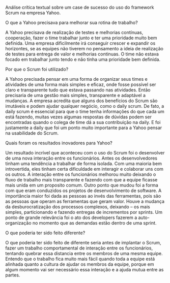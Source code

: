 Análise crítica textual sobre um case de sucesso do uso do framework Scrum na empresa Yahoo.

O que a Yahoo precisava para melhorar sua rotina de trabalho?

A Yahoo precisava de realização de testes e melhorias contínuas, cooperação, fazer o time trabalhar junto e ter uma prioridade muito bem definida. Uma empresa dificilmente irá conseguir crescer e expandir os horizontes, se as equipes não tiverem no pensamento a ideia de realização de testes para entrega de valor e melhorias continuas. O time não estava focado em trabalhar junto tendo e não tinha uma prioridade bem definida.

Por que o Scrum foi utilizado?

A Yahoo precisada pensar em uma forma de organizar seus times e atividades de uma forma mais simples e eficaz, onde fosse possível ser claro e transparente tudo que estava passando nas atividades. Então precisaria de uma gestão mais simples, transparente e adaptável a mudanças. A empresa acredita que alguns dos benefícios do Scrum são imutáveis e podem ajudar qualquer negócio, como o daily scrum.
De fato, a daily scrum é essencial para que o time tenha informações do que cada um está fazendo, muitas vezes algumas respostas de dúvidas podem ser encontradas quando o colega de time dá a sua contribuição na daily. E foi justamente a daily que foi um ponto muito importante para a Yahoo pensar na usabilidade do Scrum.

Quais foram os resultados inovadores para Yahoo?

Um resultado incrível que aconteceu com o uso do Scrum foi o desenvolver de uma nova interação entre os funcionários. Antes os desenvolvedores tinham uma tendência a trabalhar de forma isolada. Com uma maioria bem introvertida, eles tinham certa dificuldade em interagir e colaborar uns com os outros. A interação entre os funcionários melhorou muito deixando o fluxo de trabalho mais transparente e fazendo com que a equipe ficasse mais unida em um proposito comum. Outro ponto que mudou foi a forma com que eram conduzidos os projetos de desenvolvimento de software.
A importância maior foi dada as pessoas ao invés das ferramentas, pois são as pessoas que operam as ferramentas que geram valor. Houve a mudança da desburocratização dos processos complexos, deixando – os mais simples, particionando e fazendo entregas de incrementos por sprints. Um ponto de grande relevância foi o ato dos developers fazerem a auto-organização no momento que as demandas estão dentro de uma sprint.

O que poderia ter sido feito diferente?

O que poderia ter sido feito de diferente seria antes de implantar o Scrum, fazer um trabalho comportamental de interação entre os funcionários, tentando quebrar essa distancia entre os membros de uma mesma equipe. Entendo que o trabalho fica muito mais fácil quando toda a equipe está alinhada quanto a cultura de ajudar os membros da equipe, porque em algum momento vai ser necessário essa interação e a ajuda mutua entre as partes. 
